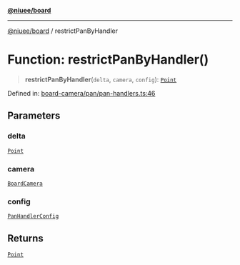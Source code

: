 [**@niuee/board**](../README.md)

***

[@niuee/board](../globals.md) / restrictPanByHandler

# Function: restrictPanByHandler()

> **restrictPanByHandler**(`delta`, `camera`, `config`): [`Point`](../type-aliases/Point.md)

Defined in: [board-camera/pan/pan-handlers.ts:46](https://github.com/niuee/board/blob/a0a1179721d4f4b943b6a9bc156753ac9737e502/src/board-camera/pan/pan-handlers.ts#L46)

## Parameters

### delta

[`Point`](../type-aliases/Point.md)

### camera

[`BoardCamera`](../interfaces/BoardCamera.md)

### config

[`PanHandlerConfig`](../type-aliases/PanHandlerConfig.md)

## Returns

[`Point`](../type-aliases/Point.md)
